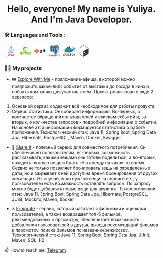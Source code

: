 <div id="header" align="center">
  <h1>Hello, everyone! My name is Yuliya. And I'm Java Developer.</h1>
</div>

### :hammer_and_wrench: Languages and Tools : 
<div>
  <img src="https://github.com/devicons/devicon/blob/master/icons/java/java-original-wordmark.svg" title="Java" alt="Java" width="40" height="40"/>&nbsp;
  <img src="https://github.com/devicons/devicon/blob/master/icons/spring/spring-original-wordmark.svg" title="Spring" alt="Spring" width="40" height="40"/>&nbsp;
  <img src="https://github.com/devicons/devicon/blob/master/icons/git/git-original-wordmark.svg" title="Git" alt="Git" width="40" height="40"/>&nbsp;
  <img src="https://github.com/devicons/devicon/blob/master/icons/postgresql/postgresql-original-wordmark.svg" title="PostgreSQL" alt="PostgreSQL" width="40" height="40"/>&nbsp;
  <img src="https://github.com/devicons/devicon/blob/master/icons/docker/docker-original-wordmark.svg" title="Docker" alt="Docker" width="40" height="40"/>&nbsp;
  <img src="https://github.com/devicons/devicon/blob/master/icons/bash/bash-original.svg" title="Bash" alt="Bash" width="40" height="40"/>&nbsp;
</div>


### :woman_technologist: My projects:
- :tickets: [Explore With Me](https://github.com/upostnikova0/java-explore-with-me) - приложение-афиша, в которой можно предложить какое-либо событие от выставки до похода в кино и собрать компанию для участия в нём.
Проект реализован в виде 2 сервисов:
1. Основной сервис содержит всё необходимое для работы продукта;
2. Сервис статистики. Он собирает информацию. Во-первых, о количестве обращений пользователей к спискам событий и, во-вторых, о количестве запросов к подробной информации о событии. На основе этой информации формируется статистика о работе приложения.
Технологический стэк: Java 11, Spring Boot, Spring Data Jpa, Hibernate, PostgreSQL, Maven, Docker, Swagger.

- :jeans: [Share It](https://github.com/upostnikova0/java-shareit) - полезный сервис для совместного потребления. Он обеспечивает пользователям, во-первых, возможность рассказывать, какими вещами они готовы поделиться, а во-вторых, находить нужную вещь и брать её в аренду на какое-то время.
Сервис не только позволяет бронировать вещь на определённые даты, но и закрывает к ней доступ на время бронирования от других желающих. На случай, если нужной вещи на сервисе нет, у пользователей есть возможность оставлять запросы. По запросу можно будет добавлять новые вещи для шеринга.
Технологический стэк: Java 11, Spring Boot, Spring Data Jpa, Hibernate, PostgreSQL, JUnit, Mockito, Maven, Docker

- :top: [Filmorate](https://github.com/upostnikova0/java-filmorate) - сервис, который работает с фильмами и оценками пользователей, а также возвращает топ-5 фильмов, рекомендованных к просмотру, обеспечивает возможность добавления пользователей в друзья, вывода рекомендаций фильмов к просмотру, поиска фильмов по названию/режиссеру.
Технологический стэк: Java 11, Spring Boot, Spring Data Jpa, JUnit, Maven, SQL, H2

  
 :mailbox: How to reach me: [Telegram](https://t.me/upostnikova0)

